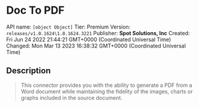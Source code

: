 # Doc To PDF
API name: `[object Object]`
Tier: Premium
Version: `releases/v1.0.1624\1.0.1624.3221`
Publisher: **Spot Solutions, Inc**
Created: Fri Jun 24 2022 21:44:21 GMT+0000 (Coordinated Universal Time)
Changed: Mon Mar 13 2023 16:38:32 GMT+0000 (Coordinated Universal Time)

## Description
> This connector provides you with the ability to generate a PDF from a Word document while maintaining the fidelity of the images, charts or graphs included in the source document.
